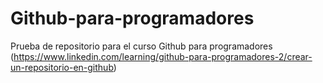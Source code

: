 # Github-para-programadores
Prueba de repositorio para el curso Github para programadores (https://www.linkedin.com/learning/github-para-programadores-2/crear-un-repositorio-en-github)
